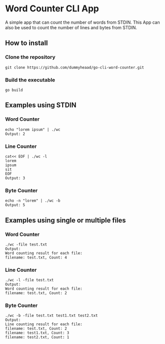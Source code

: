 
# Word Counter CLI App
A simple app that can count the number of words from STDIN. This App can also be used to count the number of lines and bytes from STDIN.  
## How to install
### Clone the repository
    git clone https://github.com/dummyheaad/go-cli-word-counter.git
### Build the executable
    go build
## Examples using STDIN
### Word Counter
    echo "lorem ipsum" | ./wc
    Output: 2
### Line Counter
    cat<< EOF | ./wc -l
    lorem
    ipsum
    sit
    EOF
    Output: 3
### Byte Counter
    echo -n "lorem" | ./wc -b
    Output: 5
## Examples using single or multiple files
### Word Counter
    ./wc -file test.txt
    Output:
    Word counting result for each file:
    filename: test.txt, Count: 4
### Line Counter
    ./wc -l -file test.txt
    Output:
    Word counting result for each file:
    filename: test.txt, Count: 2
### Byte Counter
    ./wc -b -file test.txt test1.txt test2.txt
    Output:
    Line counting result for each file:
    filename: test.txt, Count: 2
    filename: test1.txt, Count: 3
    filename: test2.txt, Count: 1
